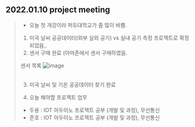 ## 2022.01.10 project meeting 
> - 오늘 첫 개강이라 퍼듀대학교가 좀 많이 바쁨. 
> 1. 미국 날씨 공공데이터(외부 실외 공기) vs 실내 공기 측정 프로젝트로 확정 되었음,. 
> 2. 센서 구매 완료 (아마존에서 센서 구매하였음. 
> 
> 센서 목록 
> ![image](https://user-images.githubusercontent.com/63999666/148787076-19e9d513-2f73-4511-9209-6c067862abde.png)
> <br>
> <br>
> 
> 3. 미국 날씨 및 기온 공공데이터 찾기 완료 
> 
> 4. 오늘 해야할 프로젝트 업무
> - 두용 : IOT 아두이노 프로젝트 공부 (개발 및 과정), 무선통신 
> - 준호 : IOT 아두이노 프로젝트 공부 (개발 및 과정), 무선통신
